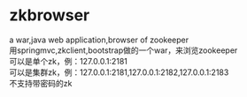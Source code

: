 # zkbrowser
a war,java web application,browser of zookeeper<br/>
用springmvc,zkclient,bootstrap做的一个war，来浏览zookeeper<br/>
可以是单个zk，例：127.0.0.1:2181<br/>
可以是集群zk，例：127.0.0.1:2181,127.0.0.1:2182,127.0.0.1:2183<br/>
不支持带密码的zk<br/>
